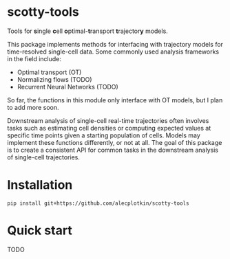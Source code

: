 # scotty-tools
Tools for **s**ingle **c**ell **o**ptimal-**t**ransport **t**rajector**y** models.

This package implements methods for interfacing with trajectory models for time-resolved single-cell data. Some commonly used analysis frameworks in the field include:

* Optimal transport (OT)
* Normalizing flows (TODO)
* Recurrent Neural Networks (TODO)

So far, the functions in this module only interface with OT models, but I plan to add more soon.

Downstream analysis of single-cell real-time trajectories often involves tasks such as estimating cell densities or computing expected values at specific time points given a starting population of cells. Models may implement these functions differently, or not at all. The goal of this package is to create a consistent API for common tasks in the downstream analysis of single-cell trajectories.

# Installation

```
pip install git+https://github.com/alecplotkin/scotty-tools
```

# Quick start
TODO
